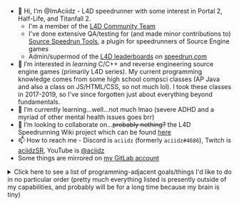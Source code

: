 - 👋 Hi, I’m @ImAciidz - L4D speedrunner with some interest in Portal 2, Half-Life, and Titanfall 2.
  - I'm a member of the [L4D Community Team](https://github.com/L4D-Community-Team)
  - I've done extensive QA/testing for (and made minor contributions to) [Source Speedrun Tools](https://mikes.software/sst), a plugin for speedrunners of Source Engine games
  - Admin/supermod of the [L4D leaderboards](https://speedrun.com/left_4_dead) on [speedrun.com](https://www.speedrun.com)
- 👀 I’m interested in *learning* C/C++ and reverse engineering source engine games (primarily L4D series). My current programming knowledge comes from some high school compsci classes (AP Java and also a class on JS/HTML/CSS, so not much lol). I took these classes in 2017-2019, so I've since forgotten just about everything beyond fundamentals.
- 🌱 I’m currently learning...well...not much lmao (severe ADHD and a myriad of other mental health issues goes brr)
- 💞️ I’m looking to collaborate on...~~probably nothing?~~ the L4D Speedrunning Wiki project which can be found [here](https://github.com/l4dsr/l4dsr-wiki)
- 📫 How to reach me - Discord is `aciidz` (formerly `aciidz#4686`), Twitch is [aciidzSR](https://twitch.tv/aciidzSR), YouTube is [@aciidz](https://youtube.com/@aciidz)
- Some things are mirrored on [my GitLab account](https://gitlab.com/imaciidz)

<details><summary>Click here to see a list of programming-adjacent goals/things I'd like to do in no particular order (pretty much everything listed is presently outside of my capabilities, and probably will be for a long time because my brain is tiny)</summary>

- LiveSplit
  - Make a tool that can arbitrarily delete attempts from the history and correct the attempt indexes/count afterward
  - Make a tool that can combine the attempt history of split files
  - Add autosave feature to LiveSplit itself (automatically create backups of split file every x reset/etc, to prevent loss from power outages or crashes, etc)
  - Make autosplitter & load remover for SE:NZA 1/2/Trilogy (if I get interested in running the games again)
  - Have a way to sync loadless timers over the internet (want accurate timers for non-host in L4D2 co-op, but honestly don't see this happening until SST itself does timing)
  - Add alpha(?) transparency so you don't need to key out the background color in OBS anymore (this is probably hard if I had to guess)
- Source Engine
  - Left 4 Dead 2
    - Reverse engineer infected [pathing changes](https://www.youtube.com/watch?v=Z5lO8qnRxyk) done by Valve during the development of The Last Stand update
    - Figure out how to bypass CEG in earlier versions of the game so that speedrunners can use game files that are more clean/official where applicable
    - idk man there's a lot of stuff lol, see the SST entry below
  - SST
    - Help add more features/fix bugs/etc. Some ideas [here](https://github.com/SirWillian/sst/issues)
  - Port L4D2 movement to other games for a laugh
- BOIII/T7x (I am aware the client is defunct, this is mostly for my own personal interest)
  - Fix joining/restarting in zombies causing black screen/softlock
  - Patch in support for >240Hz....why is this a limitation Treyarch ;_; (this is also an issue in AW, MWR, and MW2CR, so if I ever manage to do this, I'd like to fix it on all of them).
  - Fix issue with the XP progress for the current level getting reset when entering stats menu
  - Fix 25 day error (since it was apparently fixed in IW4X, this should be something I have the slightest chance of figuring out how to do?? xd)
- OBS
  - Make a script that automatically toggles my gamma filter if the game being captured is Left 4 Dead (2)
- Other
  - Probably too ambitious, but make an open source version of the program NetLimiter since it went down the toilet (NetLimiter 4 was a lifetime license and no longer available if you don't already have a license for it, 5 is a subscription model, those with a lifetime license for 4 can only use 5 for like two years or something lmao)
  - Manipulate Logitech's OnboardMemoryManager to be able to change polling rate/DPI without needing to open the actual program
  - Write something to match all unknown tracks in my full spotify play history with the custom songs in my library in conjunction with data I have from last.fm, in an attempt to create a more accurate listening history ~~to submit to fmbot someday~~
  - Make my own bot/service similar to .fmbot (submitting spotify track history to .fmbot only counts towards your scrobbles for as long as you remain subscribed to premium - as soon as you unsubscribe, those imported scrobbles go away until you subscribe again, and I'm not going to pay for .fmbot premium for the rest of my life, so...yeah)
  - Make my own website/set up a personal Gitea instance
</details>


<!---
ImAciidz/ImAciidz is a ✨ special ✨ repository because its `README.md` (this file) appears on your GitHub profile.
You can click the Preview link to take a look at your changes.
--->
